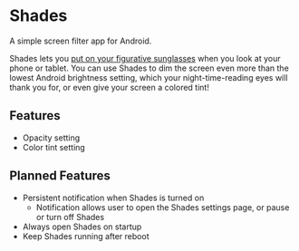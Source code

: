 # Shades
A simple screen filter app for Android.

Shades lets you [put on your figurative sunglasses](http://capcomprotour.com/wp-content/uploads/2015/03/GuileSunglasses-300x185.png) when you look at your phone or tablet. You can use Shades to dim the screen even more than the lowest Android brightness setting, which your night-time-reading eyes will thank you for, or even give your screen a colored tint!

## Features
* Opacity setting
* Color tint setting

## Planned Features
* Persistent notification when Shades is turned on
  * Notification allows user to open the Shades settings page, or pause or turn off Shades
* Always open Shades on startup
* Keep Shades running after reboot
